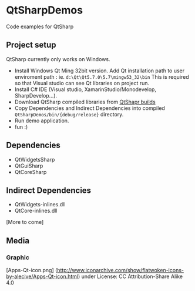# QtSharpDemos
Code examples for QtSharp

## Project setup

QtSharp currently only works on Windows.
* Install Windows Qt Ming 32bit version. Add Qt installation path to user enviroment path : ie. `d:\Qt\Qt5.7.0\5.7\mingw53_32\bin`
This is required so that Visual studio can see Qt libraries on project run.
* Install C# IDE (Visual studio, XamarinStudio/Monodevelop, SharpDevelop...).
* Download QtSharp compiled libraries from [QtShapr builds](https://github.com/ddobrev/QtSharp/releases)
* Copy Dependencies and Indirect Dependencies into compiled `QtSharpDemos/bin/{debug/release}` directory.
* Run demo application.
* fun :)

## Dependencies

* QtWidgetsSharp
* QtGuiSharp
* QtCoreSharp

## Indirect Dependencies

* QtWidgets-inlines.dll
* QtCore-inlines.dll

[More to come]

## Media

### Graphic

[Apps-Qt-icon.png] (http://www.iconarchive.com/show/flatwoken-icons-by-alecive/Apps-Qt-icon.html) under License: CC Attribution-Share Alike 4.0

